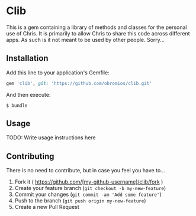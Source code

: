 # Clib

This is a gem containing a library of methods and classes for the personal use of Chris. It is primarily to allow Chris to share this code across different apps. As such is it not meant to be used by other people. Sorry...

## Installation

Add this line to your application's Gemfile:

```ruby
gem 'clib', git: 'https://github.com/obromios/clib.git'
```

And then execute:

    $ bundle


## Usage

TODO: Write usage instructions here

## Contributing
There is no need to contribute, but in case you feel you have to...

1. Fork it ( https://github.com/[my-github-username]/clib/fork )
2. Create your feature branch (`git checkout -b my-new-feature`)
3. Commit your changes (`git commit -am 'Add some feature'`)
4. Push to the branch (`git push origin my-new-feature`)
5. Create a new Pull Request
